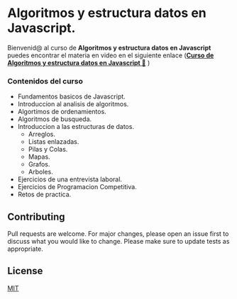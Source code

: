 # Algoritmos y estructura datos en Javascript.
Bienvenid@ al curso de **Algoritmos y estructura datos en Javascript** puedes encontrar el materia en video en el siguiente enlace ([**Curso de Algoritmos y estructura datos en Javascript 🤙**](https://www.youtube.com/@holasoymalva) )

### Contenidos del curso

* Fundamentos basicos de Javascript.
* Introduccion al analisis de algoritmos.
* Algortimos de ordenamientos.
* Algoritmos de busqueda.
* Introduccion a las estructuras de datos.
  * Arreglos.
  * Listas enlazadas.
  * Pilas y Colas.
  * Mapas.
  * Grafos.
  * Arboles.
* Ejercicios de una entrevista laboral.
* Ejercicios de Programacion Competitiva.
* Retos de practica.

## Contributing 

Pull requests are welcome. For major changes, please open an issue first to discuss what you would like to change.
Please make sure to update tests as appropriate.

## License
[MIT](https://choosealicense.com/licenses/mit/)
